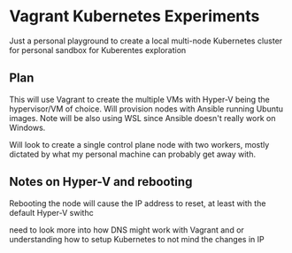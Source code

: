 # Vagrant Kubernetes Experiments

Just a personal playground to create a local multi-node Kubernetes cluster for personal sandbox for Kuberentes exploration

## Plan

This will use Vagrant to create the multiple VMs with Hyper-V being the hypervisor/VM of choice. Will provision nodes with Ansible running Ubuntu images. Note will be also using WSL since Ansible doesn't really work on Windows.

Will look to create a single control plane node with two workers, mostly dictated by what my personal machine can probably get away with.


## Notes on Hyper-V and rebooting

Rebooting the node will cause the IP address to reset, at least with the default Hyper-V swithc

need to look more into how DNS might work with Vagrant and or understanding how to setup Kubernetes to not mind
the changes in IP